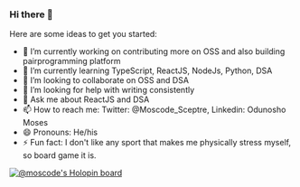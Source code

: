 ### Hi there 👋

<!--
**Moscode/Moscode** is a ✨ _special_ ✨ repository because its `README.md` (this file) appears on your GitHub profile.-->

Here are some ideas to get you started:

- 🔭 I’m currently working on contributing more on OSS and also building pairprogramming platform
- 🌱 I’m currently learning TypeScript, ReactJS, NodeJs, Python, DSA
- 👯 I’m looking to collaborate on OSS and DSA
- 🤔 I’m looking for help with writing consistently
- 💬 Ask me about ReactJS and DSA
- 📫 How to reach me: Twitter: @Moscode_Sceptre, Linkedin: Odunosho Moses
- 😄 Pronouns: He/his
- ⚡ Fun fact: I don't like any sport that makes me physically stress myself, so board game it is.

[![@moscode's Holopin board](https://holopin.io/api/user/board?user=moscode)](https://holopin.io/@moscode)
